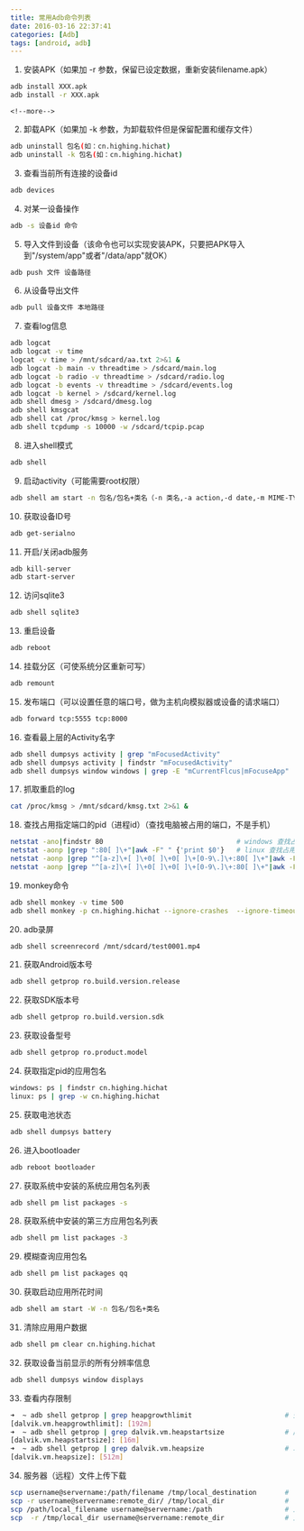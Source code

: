 ```yaml
---
title: 常用Adb命令列表
date: 2016-03-16 22:37:41
categories: [Adb]
tags: [android, adb]
---
```


1. 安装APK（如果加 -r 参数，保留已设定数据，重新安装filename.apk）
```bash
adb install XXX.apk
adb install -r XXX.apk
```

    <!--more-->

2. 卸载APK（如果加 -k 参数，为卸载软件但是保留配置和缓存文件）
```bash
adb uninstall 包名(如：cn.highing.hichat)
adb uninstall -k 包名(如：cn.highing.hichat)
```
3. 查看当前所有连接的设备id
```bash
adb devices
```
4. 对某一设备操作
```bash
adb -s 设备id 命令
```
5. 导入文件到设备（该命令也可以实现安装APK，只要把APK导入到"/system/app"或者"/data/app"就OK）
```bash
adb push 文件 设备路径
```
6. 从设备导出文件
```bash
adb pull 设备文件 本地路径
```
7. 查看log信息
```bash
adb logcat
adb logcat -v time
logcat -v time > /mnt/sdcard/aa.txt 2>&1 &                                  # 离线抓取log保存在手机
adb logcat -b main -v threadtime > /sdcard/main.log                         # 抓取应用程序的日志
adb logcat -b radio -v threadtime > /sdcard/radio.log                       # 抓取跟 radio/telephony 相关的信息
adb logcat -b events -v threadtime > /sdcard/events.log                     # 抓取系统事件日志，如触屏事件
adb logcat -b kernel > /sdcard/kernel.log                                   # 抓取kernel log
adb shell dmesg > /sdcard/dmesg.log                                         # 导出当前缓存的 kernel log
adb shell kmsgcat                                                           # 实时查看kernel log
adb shell cat /proc/kmsg > kernel.log                                       # 抓取 printk生成的内核消息
adb shell tcpdump -s 10000 -w /sdcard/tcpip.pcap                            # 抓取 TCP/IP协议相关的日志
```
8. 进入shell模式
```bash
adb shell
```
9. 启动activity（可能需要root权限）
```bash
adb shell am start -n 包名/包名+类名（-n 类名,-a action,-d date,-m MIME-TYPE,-c category,-e 扩展数据,等） （cn.highing.hichat/.ui.MainActivity）
```
10. 获取设备ID号
```bash
adb get-serialno
```
11. 开启/关闭adb服务
```bash
adb kill-server
adb start-server
```
12. 访问sqlite3
```bash
adb shell sqlite3
```
13. 重启设备
```bash
adb reboot
```
14. 挂载分区（可使系统分区重新可写）
```bash
adb remount
```
15. 发布端口（可以设置任意的端口号，做为主机向模拟器或设备的请求端口）
```bash
adb forward tcp:5555 tcp:8000
```
16. 查看最上层的Activity名字
```bash
adb shell dumpsys activity | grep "mFocusedActivity"                        # linux
adb shell dumpsys activity | findstr "mFocusedActivity"                     # windows
adb shell dumpsys window windows | grep -E "mCurrentFlcus|mFocuseApp"       # windows
```
17. 抓取重启的log
```bash
cat /proc/kmsg > /mnt/sdcard/kmsg.txt 2>&1 &
```
18. 查找占用指定端口的pid（进程id）（查找电脑被占用的端口，不是手机）
```bash
netstat -ano|findstr 80                                 # windows 查找占用80端口的进程
netstat -aonp |grep ":80[ ]\+"|awk -F" " {'print $0'}   # linux 查找占用80端口的进程
netstat -aonp |grep "^[a-z]\+[ ]\+0[ ]\+0[ ]\+[0-9\.]\+:80[ ]\+"|awk -F" " {'print $0'}                 # 优化后
netstat -aonp |grep "^[a-z]\+[ ]\+0[ ]\+0[ ]\+[0-9\.]\+:80[ ]\+"|awk -F" " {'print $7'}|cut -d"/" -f1    # 只显示pid
```
19. monkey命令
```bash
adb shell monkey -v time 500
adb shell monkey -p cn.highing.hichat --ignore-crashes  --ignore-timeouts --ignore-security-exceptions  --pct-trackball 0 --pct-nav 0 --pct-majornav 0 --pct-syskeys 0 --pct-anyevent 0  -v -v -v --throttle 500 1200000000 -v time > /mnt/sdcard/monkeysys.txt 2>&1 &
```
20. adb录屏
```bash
adb shell screenrecord /mnt/sdcard/test0001.mp4
```
21. 获取Android版本号
```bash
adb shell getprop ro.build.version.release
```
22. 获取SDK版本号
```bash
adb shell getprop ro.build.version.sdk
```
23. 获取设备型号
```bash
adb shell getprop ro.product.model
```
24. 获取指定pid的应用包名
```bash
windows: ps | findstr cn.highing.hichat
linux: ps | grep -w cn.highing.hichat
```
25. 获取电池状态
```bash
adb shell dumpsys battery
```
26. 进入bootloader
```bash
adb reboot bootloader
```
27. 获取系统中安装的系统应用包名列表
```bash
adb shell pm list packages -s
```
28. 获取系统中安装的第三方应用包名列表
```bash
adb shell pm list packages -3
```
29. 模糊查询应用包名
```bash
adb shell pm list packages qq
```
30. 获取启动应用所花时间
```bash
adb shell am start -W -n 包名/包名+类名
```
31. 清除应用用户数据
```bash
adb shell pm clear cn.highing.hichat
```
32. 获取设备当前显示的所有分辨率信息
```bash
adb shell dumpsys window displays
```
33. 查看内存限制
```bash
➜  ~ adb shell getprop | grep heapgrowthlimit               		# 查看单个应用程序最大内存限制
[dalvik.vm.heapgrowthlimit]: [192m]
➜  ~ adb shell getprop | grep dalvik.vm.heapstartsize       		# 应用启动后分配的初始内存
[dalvik.vm.heapstartsize]: [16m]
➜  ~ adb shell getprop | grep dalvik.vm.heapsize            		# 单个java虚拟机最大的内存限制
[dalvik.vm.heapsize]: [512m]
```
34. 服务器（远程）文件上传下载
```bash
scp username@servername:/path/filename /tmp/local_destination		# 下载文件
scp -r username@servername:remote_dir/ /tmp/local_dir				# 下载文件夹
scp /path/local_filename username@servername:/path					# 上传文件
scp  -r /tmp/local_dir username@servername:remote_dir				# 上传文件夹
```